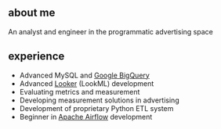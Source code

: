 ## about me

An analyst and engineer in the programmatic advertising space

## experience

- Advanced MySQL and [Google BigQuery](https://cloud.google.com/bigquery/)
- Advanced [Looker](https://looker.com/) (LookML) development
- Evaluating metrics and measurement
- Developing measurement solutions in advertising
- Development of proprietary Python ETL system
- Beginner in [Apache Airflow](https://airflow.apache.org/) development